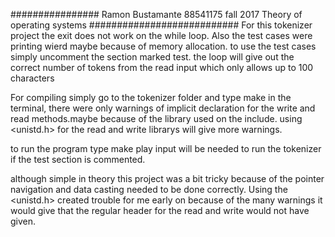 ################
Ramon Bustamante
88541175 fall 2017
Theory of operating systems
###########################
For this tokenizer project the exit does not work on the while loop.
Also the test cases were printing wierd maybe because of memory allocation.
to use the test cases simply uncomment the section marked test.
the loop will give out the correct number of tokens from the read input which only allows up to 100 characters

For compiling simply go to the tokenizer folder and type make in the terminal, 
there were only warnings of implicit declaration for the write and read methods.maybe because of the library used on the include.
using <unistd.h> for the read and write librarys will give more warnings.

to run the program type make play
input will be needed to run the tokenizer if the test section is commented.

although simple in theory this project was a bit tricky because of the pointer navigation and data casting needed to be done correctly. 
Using the <unistd.h> created trouble for me early on because of the many warnings it would give that the regular header for the read and write would not have given.
